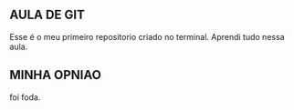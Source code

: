 ## AULA DE GIT
Esse é o meu primeiro repositorio criado no terminal. Aprendi tudo nessa aula.

## MINHA OPNIAO
foi foda.